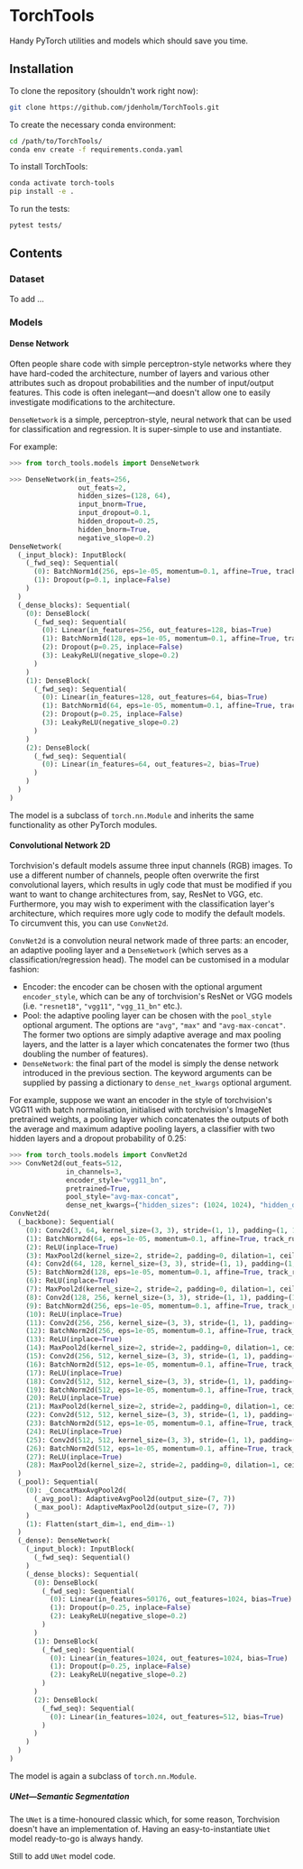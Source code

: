 # TorchTools
Handy PyTorch utilities and models which should save you time.


## Installation
To clone the repository (shouldn't work right now):
```bash
git clone https://github.com/jdenholm/TorchTools.git
```

To create the necessary conda environment:
```bash
cd /path/to/TorchTools/
conda env create -f requirements.conda.yaml
```

To install TorchTools:
```bash
conda activate torch-tools
pip install -e .
```

To run the tests:
```bash
pytest tests/
```

## Contents


### Dataset
To add ...

### Models

#### Dense Network
Often people share code with simple perceptron-style networks where they have hard-coded the architecture, number of layers and various other attributes such as dropout probabilities and the number of input/output features. This code is often inelegant—and doesn't allow one to easily investigate modifications to the architecture.

`DenseNetwork` is a simple, perceptron-style, neural network that can be used
for classification and regression. It is super-simple to use and instantiate.

For example:
```python
>>> from torch_tools.models import DenseNetwork

>>> DenseNetwork(in_feats=256,
                 out_feats=2,
                 hidden_sizes=(128, 64),
                 input_bnorm=True,
                 input_dropout=0.1,
                 hidden_dropout=0.25,
                 hidden_bnorm=True,
                 negative_slope=0.2)
DenseNetwork(
  (_input_block): InputBlock(
    (_fwd_seq): Sequential(
      (0): BatchNorm1d(256, eps=1e-05, momentum=0.1, affine=True, track_running_stats=True)
      (1): Dropout(p=0.1, inplace=False)
    )
  )
  (_dense_blocks): Sequential(
    (0): DenseBlock(
      (_fwd_seq): Sequential(
        (0): Linear(in_features=256, out_features=128, bias=True)
        (1): BatchNorm1d(128, eps=1e-05, momentum=0.1, affine=True, track_running_stats=True)
        (2): Dropout(p=0.25, inplace=False)
        (3): LeakyReLU(negative_slope=0.2)
      )
    )
    (1): DenseBlock(
      (_fwd_seq): Sequential(
        (0): Linear(in_features=128, out_features=64, bias=True)
        (1): BatchNorm1d(64, eps=1e-05, momentum=0.1, affine=True, track_running_stats=True)
        (2): Dropout(p=0.25, inplace=False)
        (3): LeakyReLU(negative_slope=0.2)
      )
    )
    (2): DenseBlock(
      (_fwd_seq): Sequential(
        (0): Linear(in_features=64, out_features=2, bias=True)
      )
    )
  )
)
```
The model is a subclass of `torch.nn.Module` and inherits the same functionality as other PyTorch modules.

#### Convolutional Network 2D
Torchvision's default models assume three input channels (RGB) images. To use a different number of channels, people often overwrite the first convolutional layers, which results in ugly code that must be modified if you want to want to change architectures from, say, ResNet to VGG, etc. Furthermore, you may wish to experiment with the classification layer's architecture, which requires more ugly code to modify the default models. To circumvent this, you can use `ConvNet2d`.

`ConvNet2d` is a convolution neural network made of three parts: an encoder, an adaptive pooling layer and a `DenseNetwork` (which serves as a classification/regression head). The model can be customised in a modular fashion:

* Encoder: the encoder can be chosen with the optional argument `encoder_style`, which can be any of torchvision's ResNet or VGG models (i.e. `"resnet18"`, `"vgg11"`, `"vgg_11_bn"` etc.).
* Pool: the adaptive pooling layer can be chosen with the `pool_style` optional argument. The options are `"avg"`, `"max"` and `"avg-max-concat"`. The former two options are simply adaptive average and max pooling layers, and the latter is a layer which concatenates the former two (thus doubling the number of features).
* `DenseNetwork`: the final part of the model is simply the dense network introduced in the previous section. The keyword arguments can be supplied by passing a dictionary to `dense_net_kwargs` optional argument.


For example, suppose we want an encoder in the style of torchvision's VGG11 with batch normalisation, initialised with torchvision's ImageNet pretrained weights, a pooling layer which concatenates the outputs of both the average and maximum adaptive pooling layers, a classifier with two hidden layers and a dropout probability of 0.25:

```python
>>> from torch_tools.models import ConvNet2d
>>> ConvNet2d(out_feats=512,
              in_channels=3,
              encoder_style="vgg11_bn",
              pretrained=True,
              pool_style="avg-max-concat",
              dense_net_kwargs={"hidden_sizes": (1024, 1024), "hidden_dropout": 0.25})
ConvNet2d(
  (_backbone): Sequential(
    (0): Conv2d(3, 64, kernel_size=(3, 3), stride=(1, 1), padding=(1, 1))
    (1): BatchNorm2d(64, eps=1e-05, momentum=0.1, affine=True, track_running_stats=True)
    (2): ReLU(inplace=True)
    (3): MaxPool2d(kernel_size=2, stride=2, padding=0, dilation=1, ceil_mode=False)
    (4): Conv2d(64, 128, kernel_size=(3, 3), stride=(1, 1), padding=(1, 1))
    (5): BatchNorm2d(128, eps=1e-05, momentum=0.1, affine=True, track_running_stats=True)
    (6): ReLU(inplace=True)
    (7): MaxPool2d(kernel_size=2, stride=2, padding=0, dilation=1, ceil_mode=False)
    (8): Conv2d(128, 256, kernel_size=(3, 3), stride=(1, 1), padding=(1, 1))
    (9): BatchNorm2d(256, eps=1e-05, momentum=0.1, affine=True, track_running_stats=True)
    (10): ReLU(inplace=True)
    (11): Conv2d(256, 256, kernel_size=(3, 3), stride=(1, 1), padding=(1, 1))
    (12): BatchNorm2d(256, eps=1e-05, momentum=0.1, affine=True, track_running_stats=True)
    (13): ReLU(inplace=True)
    (14): MaxPool2d(kernel_size=2, stride=2, padding=0, dilation=1, ceil_mode=False)
    (15): Conv2d(256, 512, kernel_size=(3, 3), stride=(1, 1), padding=(1, 1))
    (16): BatchNorm2d(512, eps=1e-05, momentum=0.1, affine=True, track_running_stats=True)
    (17): ReLU(inplace=True)
    (18): Conv2d(512, 512, kernel_size=(3, 3), stride=(1, 1), padding=(1, 1))
    (19): BatchNorm2d(512, eps=1e-05, momentum=0.1, affine=True, track_running_stats=True)
    (20): ReLU(inplace=True)
    (21): MaxPool2d(kernel_size=2, stride=2, padding=0, dilation=1, ceil_mode=False)
    (22): Conv2d(512, 512, kernel_size=(3, 3), stride=(1, 1), padding=(1, 1))
    (23): BatchNorm2d(512, eps=1e-05, momentum=0.1, affine=True, track_running_stats=True)
    (24): ReLU(inplace=True)
    (25): Conv2d(512, 512, kernel_size=(3, 3), stride=(1, 1), padding=(1, 1))
    (26): BatchNorm2d(512, eps=1e-05, momentum=0.1, affine=True, track_running_stats=True)
    (27): ReLU(inplace=True)
    (28): MaxPool2d(kernel_size=2, stride=2, padding=0, dilation=1, ceil_mode=False)
  )
  (_pool): Sequential(
    (0): _ConcatMaxAvgPool2d(
      (_avg_pool): AdaptiveAvgPool2d(output_size=(7, 7))
      (_max_pool): AdaptiveMaxPool2d(output_size=(7, 7))
    )
    (1): Flatten(start_dim=1, end_dim=-1)
  )
  (_dense): DenseNetwork(
    (_input_block): InputBlock(
      (_fwd_seq): Sequential()
    )
    (_dense_blocks): Sequential(
      (0): DenseBlock(
        (_fwd_seq): Sequential(
          (0): Linear(in_features=50176, out_features=1024, bias=True)
          (1): Dropout(p=0.25, inplace=False)
          (2): LeakyReLU(negative_slope=0.2)
        )
      )
      (1): DenseBlock(
        (_fwd_seq): Sequential(
          (0): Linear(in_features=1024, out_features=1024, bias=True)
          (1): Dropout(p=0.25, inplace=False)
          (2): LeakyReLU(negative_slope=0.2)
        )
      )
      (2): DenseBlock(
        (_fwd_seq): Sequential(
          (0): Linear(in_features=1024, out_features=512, bias=True)
        )
      )
    )
  )
)
```

The model is again a subclass of `torch.nn.Module`.


##### UNet—Semantic Segmentation
The `UNet` is a time-honoured classic which, for some reason, Torchvision doesn't have an implementation of. Having an easy-to-instantiate `UNet` model ready-to-go is always handy.

Still to add `UNet` model code.
